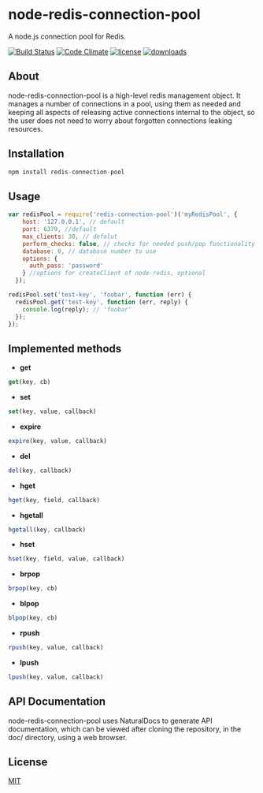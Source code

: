 node-redis-connection-pool
==========================

A node.js connection pool for Redis.

[![Build Status](http://img.shields.io/travis/silverbucket/node-redis-connection-pool.svg?style=flat)](http://travis-ci.org/silverbucket/node-redis-connection-pool)
[![Code Climate](http://img.shields.io/codeclimate/github/silverbucket/node-redis-connection-pool.svg?style=flat)](https://codeclimate.com/github/silverbucket/node-redis-connection-pool)
[![license](https://img.shields.io/npm/l/redis-connection-pool.svg?style=flat)](https://npmjs.org/package/redis-connection-pool)
[![downloads](http://img.shields.io/npm/dm/redis-connection-pool.svg?style=flat)](https://npmjs.org/package/redis-connection-pool)

## About
  node-redis-connection-pool is a high-level redis management object. It manages
a number of connections in a pool, using them as needed and keeping all aspects
of releasing active connections internal to the object, so the user does not
need to worry about forgotten connections leaking resources.

## Installation

```javascript
npm install redis-connection-pool
```

## Usage

```javascript
var redisPool = require('redis-connection-pool')('myRedisPool', {
    host: '127.0.0.1', // default
    port: 6379, //default
    max_clients: 30, // defalut
    perform_checks: false, // checks for needed push/pop functionality
    database: 0, // database number to use
    options: {
      auth_pass: 'password'
    } //options for createClient of node-redis, optional
  });

redisPool.set('test-key', 'foobar', function (err) {
  redisPool.get('test-key', function (err, reply) {
    console.log(reply); // 'foobar'
  });
});
```

## Implemented methods

  * **get**
```javascript
get(key, cb)
```

  * **set**
```javascript
set(key, value, callback)
```

  * **expire**
```javascript
expire(key, value, callback)
```

  * **del**
```javascript
del(key, callback)
```

  * **hget**
```javascript
hget(key, field, callback)
```

  * **hgetall**
```javascript
hgetall(key, callback)
```

  * **hset**
```javascript
hset(key, field, value, callback)
```

  * **brpop**
```javascript
brpop(key, cb)
```

  * **blpop**
```javascript
blpop(key, cb)
```

  * **rpush**
```javascript
rpush(key, value, callback)
```

  * **lpush**
```javascript
lpush(key, value, callback)
```


## API Documentation
node-redis-connection-pool uses NaturalDocs to generate API documentation, which can be viewed after cloning the repository, in the doc/ directory, using a web browser.


## License

[MIT](https://github.com/silverbucket/node-redis-connection-pool/blob/master/LICENSE)



